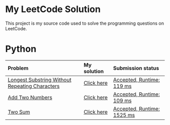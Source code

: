 # My LeetCode Solution

This project is my source code used to solve the programming questions on LeetCode.


# Python

| Problem | My solution | Submission status |
|:--------|:------------|:------------------|
| [Longest Substring Without Repeating Characters][5] | [Click here](/python/longest_substring_without_repeat_char.py) | [Accepted, Runtime: 119 ms][6] |
| [Add Two Numbers][3] | [Click here](/python/add_two_numbers.py) | [Accepted, Runtime: 109 ms][4] |
| [Two Sum][1] | [Click here](/python/two_sum.py) | [Accepted, Runtime: 1525 ms][2] |

[6]: https://leetcode.com/submissions/detail/113460310/
[5]: https://leetcode.com/problems/longest-substring-without-repeating-characters/
[4]: https://leetcode.com/submissions/detail/113324226/
[3]: https://leetcode.com/problems/add-two-numbers/
[2]: https://leetcode.com/submissions/detail/113175364/
[1]: https://leetcode.com/problems/two-sum/
